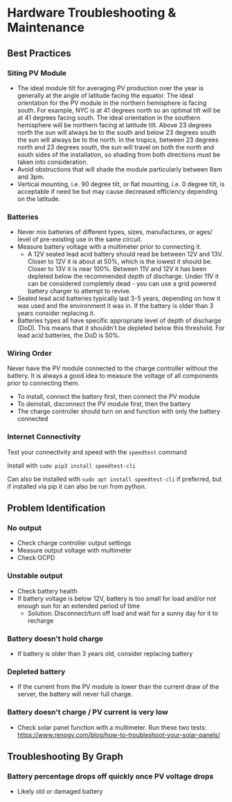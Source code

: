 # Hardware Troubleshooting & Maintenance

## Best Practices

### Siting PV Module
* The ideal module tilt for averaging PV production over the year is generally at the angle of latitude facing the equator. The ideal orientation for the PV module in the northern hemisphere is facing south. For example, NYC is at 41 degrees north so an optimal tilt will be at 41 degrees facing south. The ideal orientation in the southern hemisphere will be northern facing at latitude tilt. Above 23 degrees north the sun will always be to the south and below 23 degrees south the sun will always be to the north. In the tropics, between 23 degrees north and 23 degrees south, the sun will travel on both the north and south sides of the installation, so shading from both directions must be taken into consideration.
* Avoid obstructions that will shade the module particularly between 9am and 3pm.
* Vertical mounting, i.e. 90 degree tilt, or flat mounting, i.e. 0 degree tilt, is acceptable if need be but may cause decreased efficiency depending on the latitude.

### Batteries
* Never mix batteries of different types, sizes, manufactures, or ages/ level of pre-existing use in the same circuit.
* Measure battery voltage with a multimeter prior to connecting it.
	*  A 12V sealed lead acid battery should read be between 12V and 13V. Closer to 12V it is about at 50%, which is the lowest it should be. Closer to 13V it is near 100%. Between 11V and 12V it has been depleted below the recommended depth of discharge. Under 11V it can be considered completely dead - you can use a grid powered battery charger to attempt to revive.
* Sealed lead acid batteries typically last 3-5 years, depending on how it was used and the environment it was in. If the battery is older than 3 years consider replacing it.
* Batteries types all have specific appropriate level of depth of discharge (DoD). This means that it shouldn't be depleted below this threshold. For lead acid batteries, the DoD is 50%.

### Wiring Order
Never have the PV module connected to the charge controller without the battery. It is always a good idea to measure the voltage of all components prior to connecting them.

* To install, connect the battery first, then connect the PV module
* To deinstall, disconnect the PV module first, then the battery
* The charge controller should turn on and function with only the battery connected

### Internet Connectivity

Test your connectivity and speed with the `speedtest` command

Install with `sudo pip3 install speedtest-cli`

Can also be installed with `sudo apt install speedtest-cli` if preferred, but if installed via pip it can also be run from python.

## Problem Identification

### No output
* Check charge controller output settings
* Measure output voltage with multimeter
* Check OCPD

### Unstable output
* Check battery health
* If battery voltage is below 12V, battery is too small for load and/or not enough sun for an extended period of time
	* Solution: Disconnect/turn off load and wait for a sunny day for it to recharge

### Battery doesn't hold charge
* If battery is older than 3 years old, consider replacing battery

### Depleted battery
* If the current from the PV module is lower than the current draw of the server, the battery will never full charge.

### Battery doesn't charge / PV current is very low 
* Check solar panel function with a multimeter. Run these two tests: https://www.renogy.com/blog/how-to-troubleshoot-your-solar-panels/

## Troubleshooting By Graph

### Battery percentage drops off quickly once PV voltage drops
* Likely old or damaged battery
